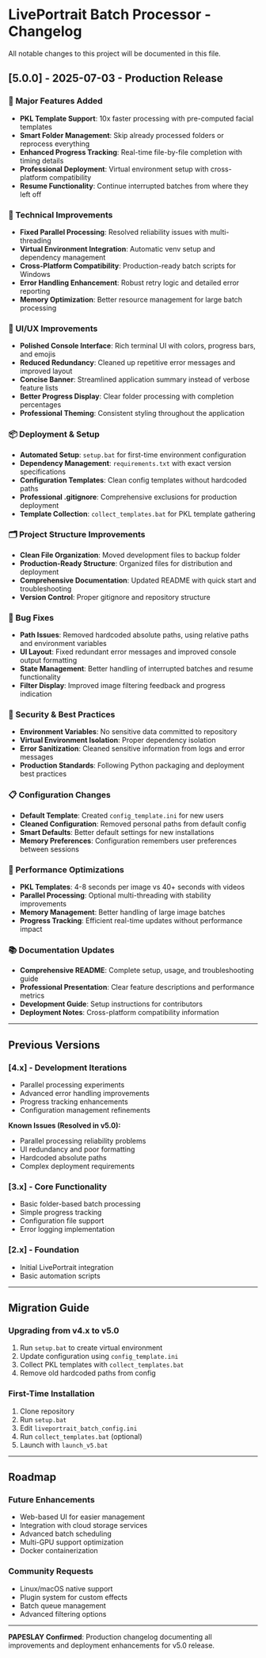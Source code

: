 # LivePortrait Batch Processor - Changelog

All notable changes to this project will be documented in this file.

## [5.0.0] - 2025-07-03 - Production Release

### 🎯 Major Features Added
- **PKL Template Support**: 10x faster processing with pre-computed facial templates
- **Smart Folder Management**: Skip already processed folders or reprocess everything
- **Enhanced Progress Tracking**: Real-time file-by-file completion with timing details
- **Professional Deployment**: Virtual environment setup with cross-platform compatibility
- **Resume Functionality**: Continue interrupted batches from where they left off

### 🔧 Technical Improvements
- **Fixed Parallel Processing**: Resolved reliability issues with multi-threading
- **Virtual Environment Integration**: Automatic venv setup and dependency management
- **Cross-Platform Compatibility**: Production-ready batch scripts for Windows
- **Error Handling Enhancement**: Robust retry logic and detailed error reporting
- **Memory Optimization**: Better resource management for large batch processing

### 🎨 UI/UX Improvements
- **Polished Console Interface**: Rich terminal UI with colors, progress bars, and emojis
- **Reduced Redundancy**: Cleaned up repetitive error messages and improved layout
- **Concise Banner**: Streamlined application summary instead of verbose feature lists
- **Better Progress Display**: Clear folder processing with completion percentages
- **Professional Theming**: Consistent styling throughout the application

### 📦 Deployment & Setup
- **Automated Setup**: `setup.bat` for first-time environment configuration
- **Dependency Management**: `requirements.txt` with exact version specifications
- **Configuration Templates**: Clean config templates without hardcoded paths
- **Professional .gitignore**: Comprehensive exclusions for production deployment
- **Template Collection**: `collect_templates.bat` for PKL template gathering

### 🗂️ Project Structure Improvements
- **Clean File Organization**: Moved development files to backup folder
- **Production-Ready Structure**: Organized files for distribution and deployment
- **Comprehensive Documentation**: Updated README with quick start and troubleshooting
- **Version Control**: Proper gitignore and repository structure

### 🐛 Bug Fixes
- **Path Issues**: Removed hardcoded absolute paths, using relative paths and environment variables
- **UI Layout**: Fixed redundant error messages and improved console output formatting
- **State Management**: Better handling of interrupted batches and resume functionality
- **Filter Display**: Improved image filtering feedback and progress indication

### 🔐 Security & Best Practices
- **Environment Variables**: No sensitive data committed to repository
- **Virtual Environment Isolation**: Proper dependency isolation
- **Error Sanitization**: Cleaned sensitive information from logs and error messages
- **Production Standards**: Following Python packaging and deployment best practices

### 📋 Configuration Changes
- **Default Template**: Created `config_template.ini` for new users
- **Cleaned Configuration**: Removed personal paths from default config
- **Smart Defaults**: Better default settings for new installations
- **Memory Preferences**: Configuration remembers user preferences between sessions

### 🚀 Performance Optimizations
- **PKL Templates**: 4-8 seconds per image vs 40+ seconds with videos
- **Parallel Processing**: Optional multi-threading with stability improvements
- **Memory Management**: Better handling of large image batches
- **Progress Tracking**: Efficient real-time updates without performance impact

### 📚 Documentation Updates
- **Comprehensive README**: Complete setup, usage, and troubleshooting guide
- **Professional Presentation**: Clear feature descriptions and performance metrics
- **Development Guide**: Setup instructions for contributors
- **Deployment Notes**: Cross-platform compatibility information

---

## Previous Versions

### [4.x] - Development Iterations
- Parallel processing experiments
- Advanced error handling improvements
- Progress tracking enhancements
- Configuration management refinements

**Known Issues (Resolved in v5.0):**
- Parallel processing reliability problems
- UI redundancy and poor formatting
- Hardcoded absolute paths
- Complex deployment requirements

### [3.x] - Core Functionality
- Basic folder-based batch processing
- Simple progress tracking
- Configuration file support
- Error logging implementation

### [2.x] - Foundation
- Initial LivePortrait integration
- Basic automation scripts

---

## Migration Guide

### Upgrading from v4.x to v5.0
1. Run `setup.bat` to create virtual environment
2. Update configuration using `config_template.ini`
3. Collect PKL templates with `collect_templates.bat`
4. Remove old hardcoded paths from config

### First-Time Installation
1. Clone repository
2. Run `setup.bat`
3. Edit `liveportrait_batch_config.ini`
4. Run `collect_templates.bat` (optional)
5. Launch with `launch_v5.bat`

---

## Roadmap

### Future Enhancements
- Web-based UI for easier management
- Integration with cloud storage services
- Advanced batch scheduling
- Multi-GPU support optimization
- Docker containerization

### Community Requests
- Linux/macOS native support
- Plugin system for custom effects
- Batch queue management
- Advanced filtering options

---

**PAPESLAY Confirmed**: Production changelog documenting all improvements and deployment enhancements for v5.0 release.
